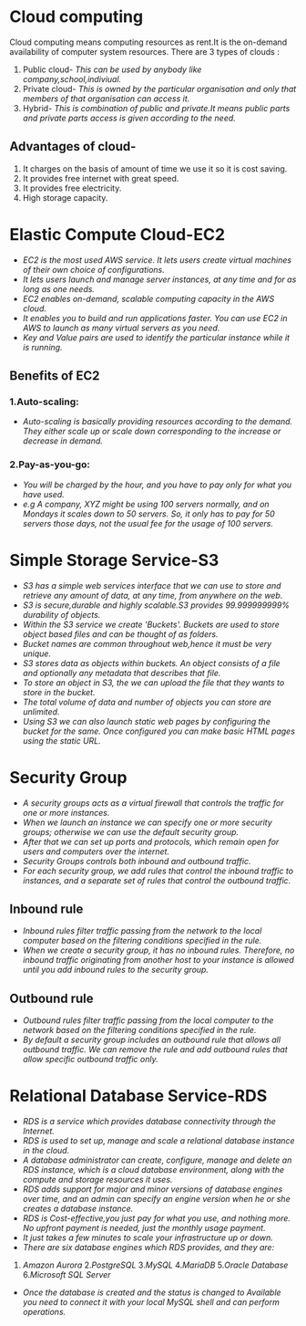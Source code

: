 # **Cloud computing**

 Cloud computing means computing resources as rent.It is the on-demand availability of computer system resources.
There are 3 types of clouds :
1. Public cloud-
*This can be used by anybody like company,school,indiviual.*
2. Private cloud-
*This is owned by the particular organisation and only that members of that organisation can access it.*
3. Hybrid- 
*This is combination of public and private.It means public parts and private parts access is given according to the need.*

## Advantages of cloud-
1. It charges on the basis of amount of time we use it so it is cost saving.
2. It provides free internet with great speed.
3. It provides free electricity.
4. High storage capacity.

# **Elastic Compute Cloud-EC2**
- *EC2 is the most used AWS service. It lets users create virtual machines of their own choice of configurations.*
- *It lets users launch and manage server instances, at any time and for as long as one needs.*
- *EC2 enables on-demand, scalable computing capacity in the AWS cloud.*
- *It enables you to build and run applications faster. You can use EC2 in AWS to launch as many virtual servers as you need.*
- *Key and Value pairs are used to identify the particular instance while it is running.*

## **Benefits of EC2**
### 1.Auto-scaling:
- *Auto-scaling is basically providing resources according to the demand. They either scale up or scale down corresponding to the increase or decrease in demand.*
### 2.Pay-as-you-go:
- *You will be charged by the hour, and you have to pay only for what you have used.*
- *e.g A company, XYZ might be using 100 servers normally, and on Mondays it scales down to 50 servers. So, it only has to pay for 50 servers those days, not the usual fee for the usage of 100 servers.*


# **Simple Storage Service-S3**
- *S3 has a simple web services interface that we can use to store and retrieve any amount of data, at any time, from anywhere on the web.*
- *S3 is secure,durable and highly scalable.S3 provides 99.999999999% durability of objects.*
- *Within the S3 service we create 'Buckets'. Buckets are used to store object based files and can be thought of as folders.*
- *Bucket names are common throughout web,hence it must be very unique.*
- *S3 stores data as objects within buckets. An object consists of a file and optionally any metadata that describes that file.*
- *To store an object in  S3, the we can upload the file that they wants to store in the bucket.*
- *The total volume of data and number of objects you can store are unlimited.* 
- *Using S3 we can also launch static web pages by configuring the bucket for the same. Once configured you can make basic HTML pages using the static URL.*

# **Security Group**
- *A security groups acts as a virtual firewall that controls the traffic for one or more instances.*
- *When we launch an instance we can specify one or more security groups; otherwise we can use the default security group.*
- *After that we can set up ports and protocols, which remain open for users and computers over the internet.*
- *Security Groups controls both inbound and outbound traffic.*
- *For each security group, we add rules that control the inbound traffic to instances, and a separate set of rules that control the outbound traffic.* 

## Inbound rule
- *Inbound rules filter traffic passing from the network to the local computer based on the filtering conditions specified in the rule.*
- *When we create a security group, it has no inbound rules. Therefore, no inbound traffic originating from another host to your instance is allowed until you add inbound rules to the security group.*

## Outbound rule
- *Outbound rules filter traffic passing from the local computer to the network based on the filtering conditions specified in the rule.* 
- *By default a security group includes an outbound rule that allows all outbound traffic.*
  *We can remove the rule and add outbound rules that allow specific outbound traffic only.*
  
 # **Relational Database Service-RDS**
- *RDS is a service which provides database connectivity through the Internet.*
- *RDS is used to set up, manage and scale a relational database instance in the cloud.* 
- *A database administrator can create, configure, manage and delete an  RDS instance, which is a cloud database environment, along with the compute and storage resources it uses.*
- *RDS adds support for major and minor versions of database engines over time, and an admin can specify an engine version when he or she creates a database instance.*
- *RDS is Cost-effective,you just pay for what you use, and nothing more. No upfront payment is needed, just the monthly usage payment.*
- *It just takes a few minutes to scale your infrastructure up or down.*
- *There are six database engines which RDS provides, and they are:*
1. *Amazon Aurora*
2.*PostgreSQL*
3.*MySQL*
4.*MariaDB*
5.*Oracle Database*
6.*Microsoft SQL Server*
- *Once the database is created and the status is changed to Available you need to connect it with your local MySQL shell and can perform operations.*


